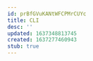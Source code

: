 ```yaml
---
id: prBfGVuKANtWFCPMrCUYc
title: CLI
desc: ''
updated: 1637348813745
created: 1637277460943
stub: true
---
```


